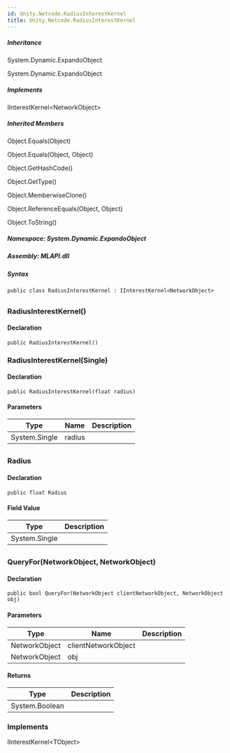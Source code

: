 ```yaml
---  
id: Unity.Netcode.RadiusInterestKernel  
title: Unity.Netcode.RadiusInterestKernel  
---
```


<div class="markdown level0 summary">

</div>

<div class="markdown level0 conceptual">

</div>

<div class="inheritance">

##### Inheritance

<div class="level0">

System.Dynamic.ExpandoObject

</div>

<div class="level1">

System.Dynamic.ExpandoObject

</div>

</div>

<div classs="implements">

##### Implements

<div>

IInterestKernel\<NetworkObject\>

</div>

</div>

<div class="inheritedMembers">

##### Inherited Members

<div>

Object.Equals(Object)

</div>

<div>

Object.Equals(Object, Object)

</div>

<div>

Object.GetHashCode()

</div>

<div>

Object.GetType()

</div>

<div>

Object.MemberwiseClone()

</div>

<div>

Object.ReferenceEquals(Object, Object)

</div>

<div>

Object.ToString()

</div>

</div>

##### **Namespace**: System.Dynamic.ExpandoObject

##### **Assembly**: MLAPI.dll

##### Syntax

``` lang-csharp
public class RadiusInterestKernel : IInterestKernel<NetworkObject>
```

## 

### RadiusInterestKernel()

<div class="markdown level1 summary">

</div>

<div class="markdown level1 conceptual">

</div>

#### Declaration

``` lang-csharp
public RadiusInterestKernel()
```

### RadiusInterestKernel(Single)

<div class="markdown level1 summary">

</div>

<div class="markdown level1 conceptual">

</div>

#### Declaration

``` lang-csharp
public RadiusInterestKernel(float radius)
```

#### Parameters

| Type          | Name   | Description |
|---------------|--------|-------------|
| System.Single | radius |             |

## 

### Radius

<div class="markdown level1 summary">

</div>

<div class="markdown level1 conceptual">

</div>

#### Declaration

``` lang-csharp
public float Radius
```

#### Field Value

| Type          | Description |
|---------------|-------------|
| System.Single |             |

## 

### QueryFor(NetworkObject, NetworkObject)

<div class="markdown level1 summary">

</div>

<div class="markdown level1 conceptual">

</div>

#### Declaration

``` lang-csharp
public bool QueryFor(NetworkObject clientNetworkObject, NetworkObject obj)
```

#### Parameters

| Type          | Name                | Description |
|---------------|---------------------|-------------|
| NetworkObject | clientNetworkObject |             |
| NetworkObject | obj                 |             |

#### Returns

| Type           | Description |
|----------------|-------------|
| System.Boolean |             |

### Implements

<div>

IInterestKernel\<TObject>

</div>
